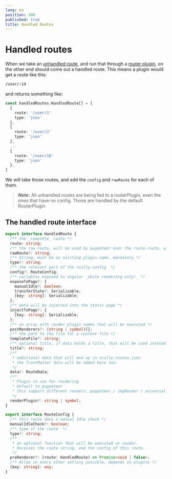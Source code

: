 ```yaml
---
lang: en
position: 100
published: true
title: Handled Routes
---
```


# Handled routes

When we take an [unhandled route](/docs/concepts/unhandled-routes.md), and run that through a [router plugin](/docs/Reference/plugins/types/router.md), on the other end should come out a handled route. This means a plugin would get a route like this:

```html
/user/:id
```

and returns something like:

```typescript
const handledRoutes:HandledRoute[] = [
  {
    route: '/user/1'
    type: 'json'
  },
  {
    route: '/user/2'
    type: 'json'
  },
  ...
  {
    route: '/user/10'
    type: 'json'
  },
]
```

We will take those routes, and add the `config` and `rawRoute` for each of them.

> **_Note:_** All unhandled routes are being fed to a routerPlugin, even the ones that have no config. Those are handled by the default RouterPlugin

## The handled route interface

```typescript
export interface HandledRoute {
  /** the _complete_ route */
  route: string;
  /** the raw route, will be used by puppeteer over the route.route, will be used as is. must include the http(s):// part and eventual params*/
  rawRoute?: string;
  /** String, must be an existing plugin name. mandatory */
  type?: string;
  /** the relevant part of the scully-config  */
  config?: RouteConfig;
  /** variables exposed to angular _while rendering only!_ */
  exposeToPage?: {
    manualIdle?: boolean;
    transferState?: Serializable;
    [key: string]: Serializable;
  };
  /** data will be injected into the static page */
  injectToPage?: {
    [key: string]: Serializable;
  };
  /** an array with render plugin names that will be executed */
  postRenderers?: (string | symbol)[];
  /** the path to the file for a content file */
  templateFile?: string;
  /** optional title, if data holds a title, that will be used instead */
  title?: string;
  /**
   * additional data that will end up in scully.routes.json
   * the frontMatter data will be added here too.
   */
  data?: RouteData;
  /**
   * Plugin to use for rendering
   * Default to puppeteer
   * this support different renders: puppeteer / imgRender / universal / others
   */
  renderPlugin?: string | symbol;
}
```

```typescript
export interface RouteConfig {
  /** this route does a manual Idle check */
  manualIdleCheck?: boolean;
  /** type of the route  */
  type?: string;
  /**
   * an optional function that will be executed on render.
   * Receives the route string, and the config of this route.
   */
  preRenderer?: (route: HandledRoute) => Promise<void | false>;
  /** Allow in every other setting possible, depends on plugins */
  [key: string]: any;
}
```
